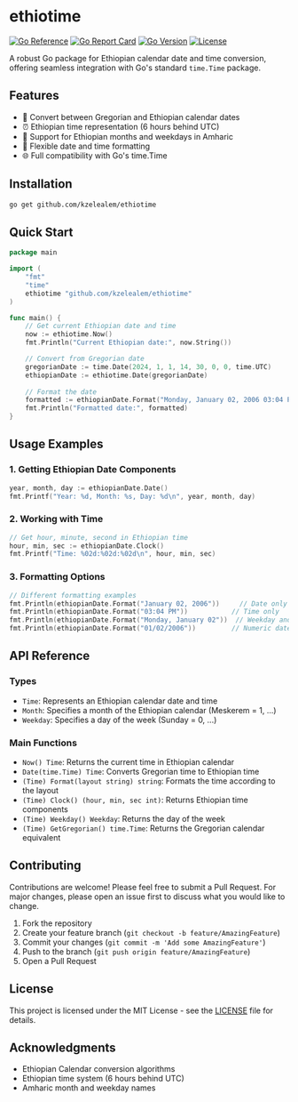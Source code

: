 # ethiotime

[![Go Reference](https://pkg.go.dev/badge/github.com/kzelealem/ethiotime.svg)](https://pkg.go.dev/github.com/kzelealem/ethiotime)
[![Go Report Card](https://goreportcard.com/badge/github.com/kzelealem/ethiotime)](https://goreportcard.com/report/github.com/kzelealem/ethiotime)
[![Go Version](https://img.shields.io/github/go-mod/go-version/kzelealem/ethiotime)](https://golang.org/)
[![License](https://img.shields.io/github/license/kzelealem/ethiotime)](https://github.com/kzelealem/ethiotime/blob/main/LICENSE)

A robust Go package for Ethiopian calendar date and time conversion, offering seamless integration with Go's standard `time.Time` package.

## Features

- 🔄 Convert between Gregorian and Ethiopian calendar dates
- ⏰ Ethiopian time representation (6 hours behind UTC)
- 📅 Support for Ethiopian months and weekdays in Amharic
- 🎨 Flexible date and time formatting
- 🌐 Full compatibility with Go's time.Time

## Installation

```bash
go get github.com/kzelealem/ethiotime
```

## Quick Start

```go
package main

import (
    "fmt"
    "time"
    ethiotime "github.com/kzelealem/ethiotime"
)

func main() {
    // Get current Ethiopian date and time
    now := ethiotime.Now()
    fmt.Println("Current Ethiopian date:", now.String())

    // Convert from Gregorian date
    gregorianDate := time.Date(2024, 1, 1, 14, 30, 0, 0, time.UTC)
    ethiopianDate := ethiotime.Date(gregorianDate)
    
    // Format the date
    formatted := ethiopianDate.Format("Monday, January 02, 2006 03:04 PM")
    fmt.Println("Formatted date:", formatted)
}
```

## Usage Examples

### 1. Getting Ethiopian Date Components

```go
year, month, day := ethiopianDate.Date()
fmt.Printf("Year: %d, Month: %s, Day: %d\n", year, month, day)
```

### 2. Working with Time

```go
// Get hour, minute, second in Ethiopian time
hour, min, sec := ethiopianDate.Clock()
fmt.Printf("Time: %02d:%02d:%02d\n", hour, min, sec)
```

### 3. Formatting Options

```go
// Different formatting examples
fmt.Println(ethiopianDate.Format("January 02, 2006"))     // Date only
fmt.Println(ethiopianDate.Format("03:04 PM"))           // Time only
fmt.Println(ethiopianDate.Format("Monday, January 02"))  // Weekday and date
fmt.Println(ethiopianDate.Format("01/02/2006"))         // Numeric date
```

## API Reference

### Types

- `Time`: Represents an Ethiopian calendar date and time
- `Month`: Specifies a month of the Ethiopian calendar (Meskerem = 1, ...)
- `Weekday`: Specifies a day of the week (Sunday = 0, ...)

### Main Functions

- `Now() Time`: Returns the current time in Ethiopian calendar
- `Date(time.Time) Time`: Converts Gregorian time to Ethiopian time
- `(Time) Format(layout string) string`: Formats the time according to the layout
- `(Time) Clock() (hour, min, sec int)`: Returns Ethiopian time components
- `(Time) Weekday() Weekday`: Returns the day of the week
- `(Time) GetGregorian() time.Time`: Returns the Gregorian calendar equivalent

## Contributing

Contributions are welcome! Please feel free to submit a Pull Request. For major changes, please open an issue first to discuss what you would like to change.

1. Fork the repository
2. Create your feature branch (`git checkout -b feature/AmazingFeature`)
3. Commit your changes (`git commit -m 'Add some AmazingFeature'`)
4. Push to the branch (`git push origin feature/AmazingFeature`)
5. Open a Pull Request

## License

This project is licensed under the MIT License - see the [LICENSE](LICENSE) file for details.

## Acknowledgments

- Ethiopian Calendar conversion algorithms
- Ethiopian time system (6 hours behind UTC)
- Amharic month and weekday names

